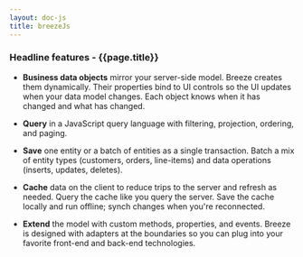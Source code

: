 ```yaml
---
layout: doc-js
title: breezeJs
---
```


### Headline features - {{page.title}}

+ **Business data objects** mirror your server-side model. Breeze creates them dynamically. Their properties bind to UI controls so the UI updates when your data model changes. Each object knows when it has changed and what has changed.</p>

+ **Query** in a JavaScript query language with filtering, projection, ordering, and paging. 

+ **Save** one entity or a batch of entities as a single transaction. Batch a mix of entity types (customers, orders, line-items) and data operations (inserts, updates, deletes). 

+ **Cache** data on the client to reduce trips to the server and refresh as needed. Query the cache like you query the server. Save the cache locally and run offline; synch changes when you're reconnected. 

+ **Extend** the model with custom methods, properties, and events. Breeze is designed with adapters at the boundaries so you can plug into your favorite front-end and back-end technologies. 

